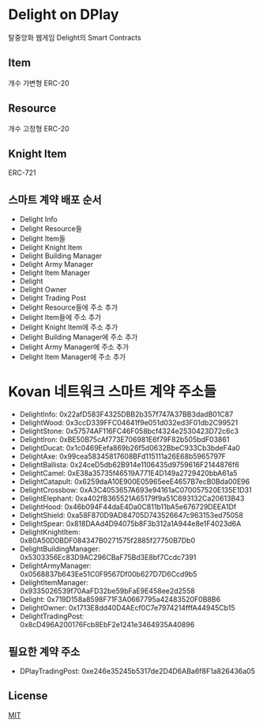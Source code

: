 # Delight on DPlay
탈중앙화 웹게임 Delight의 Smart Contracts

## Item
개수 가변형 ERC-20

## Resource
개수 고정형 ERC-20

## Knight Item
ERC-721

## 스마트 계약 배포 순서
- Delight Info
- Delight Resource들
- Delight Item들
- Delight Knight Item
- Delight Building Manager
- Delight Army Manager
- Delight Item Manager
- Delight
- Delight Owner
- Delight Trading Post
- Delight Resource들에 주소 추가
- Delight Item들에 주소 추가
- Delight Knight Item에 주소 추가
- Delight Building Manager에 주소 추가
- Delight Army Manager에 주소 추가
- Delight Item Manager에 주소 추가

# Kovan 네트워크 스마트 계약 주소들
- DelightInfo: 0x22afD583F4325DBB2b357f747A37BB3dadB01C87
- DelightWood: 0x3ccD339FFC04641f9e051d032ed3F01db2C99521
- DelightStone: 0x57574AF116FC46F058bcf4324e2530423D72c6c3
- DelightIron: 0xBE50B75cAf773E706981E6f79F82b505bdF03861
- DelightDucat: 0x1c0469Eefa869b26f5d0632BbeC933Cb3bdeF4a0
- DelightAxe: 0x99cea58345817608BFd115111a26E68b5965797F
- DelightBallista: 0x24ceD5db62B914e1106435d9759616F2144876f6
- DelightCamel: 0xE38a35735f46519A771E4D149a2729420bbA61a5
- DelightCatapult: 0x6259daA10E900E05965eeE4657B7ecB0Bda00E96
- DelightCrossbow: 0xA3C4053657A693e94161aC070057520E135E1D31
- DelightElephant: 0xa402fB365521A65179f9a51C693132Ca20613B43
- DelightHood: 0x46b094F44daE4Da0C811b11bA5e676729DEEA1Df
- DelightShield: 0xa58F870D9AD84705D743526647c963153ed75058
- DelightSpear: 0x818DAAd4D94075b8F3b312a1A944e8e1F4023d6A
- DelightKnightItem: 0x80A50D0BDF084347B0271575f2885f27750B7Db0
- DelightBuildingManager: 0x5303356Ec83D9AC296CBaF75Bd3E8bf7Ccdc7391
- DelightArmyManager: 0x0568837b643Ee51C0F9567Df00b627D7D6Ccd9b5
- DelightItemManager: 0x9335026539f70AaFD32be59bFaE9E458ee2d2558
- Delight: 0x719D158a8598F71F3A0667795a42483520F0B8B6
- DelightOwner: 0x1713E8dd40D4AEcf0C7e7974214fffA44945Cb15
- DelightTradingPost: 0x8cD496A200176Fcb8EbF2e1241e3464935A40896

## 필요한 계약 주소
- DPlayTradingPost: 0xe246e35245b5317de2D4D6ABa6f8F1a826436a05

## License
[MIT](LICENSE)